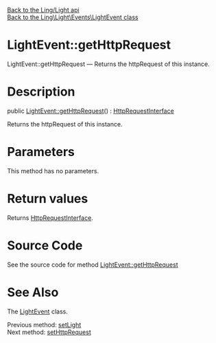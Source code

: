[Back to the Ling/Light api](https://github.com/lingtalfi/Light/blob/master/doc/api/Ling/Light.md)<br>
[Back to the Ling\Light\Events\LightEvent class](https://github.com/lingtalfi/Light/blob/master/doc/api/Ling/Light/Events/LightEvent.md)


LightEvent::getHttpRequest
================



LightEvent::getHttpRequest — Returns the httpRequest of this instance.




Description
================


public [LightEvent::getHttpRequest](https://github.com/lingtalfi/Light/blob/master/doc/api/Ling/Light/Events/LightEvent/getHttpRequest.md)() : [HttpRequestInterface](https://github.com/lingtalfi/Light/blob/master/doc/api/Ling/Light/Http/HttpRequestInterface.md)




Returns the httpRequest of this instance.




Parameters
================

This method has no parameters.


Return values
================

Returns [HttpRequestInterface](https://github.com/lingtalfi/Light/blob/master/doc/api/Ling/Light/Http/HttpRequestInterface.md).








Source Code
===========
See the source code for method [LightEvent::getHttpRequest](https://github.com/lingtalfi/Light/blob/master/Events/LightEvent.php#L139-L142)


See Also
================

The [LightEvent](https://github.com/lingtalfi/Light/blob/master/doc/api/Ling/Light/Events/LightEvent.md) class.

Previous method: [setLight](https://github.com/lingtalfi/Light/blob/master/doc/api/Ling/Light/Events/LightEvent/setLight.md)<br>Next method: [setHttpRequest](https://github.com/lingtalfi/Light/blob/master/doc/api/Ling/Light/Events/LightEvent/setHttpRequest.md)<br>

